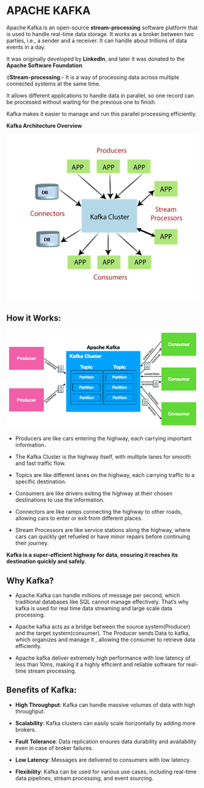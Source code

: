 # APACHE KAFKA 

Apache Kafka is an open-source **stream-processing** software platform that is used to handle real-time data storage. It works as a broker between two parties, i.e., a sender and a receiver. It can handle about trillions of data events in a day. 

It was originally developed by **LinkedIn**, and later it was donated to the **Apache Software Foundation**.

 
 i)**Stream-processing**:- It is a way of processing data across multiple connected systems at the same time. 

It allows different applications to handle data in parallel, so one record can be processed without waiting for the previous one to finish.

 Kafka makes it easier to manage and run this parallel processing efficiently.

**Kafka Architecture Overview**

![My Image](IMG/apache-kafka-tutorial-1.png)


## How it Works:

![Working Image](IMG/working.png)

* Producers are like cars entering the highway, each carrying important information.

* The Kafka Cluster is the highway itself, with multiple lanes for smooth and fast traffic flow.
*  Topics are like different lanes on the highway, each carrying traffic to a specific destination.
*  Consumers are like drivers exiting the highway at their chosen destinations to use the information.
*  Connectors are like ramps connecting the highway to other roads, allowing cars to enter or exit from different places.
* Stream Processors are like service stations along the highway, where cars can quickly get refueled or have minor repairs before continuing their journey.

**Kafka is a super-efficient highway for data, ensuring it reaches its destination quickly and safely.**

## Why Kafka?
 * Apache Kafka can handle millions of message per second, which
traditional databases like SQL cannot manage effectively. That’s why
kafka is used for real time data streaming and large scale data
processing.

* Apache kafka acts as a bridge between the source system(Producer)
and the target system(consumer). The Producer sends Data to kafka,
which organizes and manage it , allowing the consumer to retrieve
data efficiently.

* Apache kafka deliver extremely high performance with low latency of
less than 10ms, making it a highly efficient and reliable software for
real-time stream processing.


## Benefits of Kafka:

* **High Throughput**: Kafka can handle massive volumes of data with high throughput.

* **Scalability**: Kafka clusters can easily scale horizontally by adding more brokers.

* **Fault Tolerance**: Data replication ensures data durability and availability even in case of broker failures.

* **Low Latency**: Messages are delivered to consumers with low latency.

* **Flexibility**: Kafka can be used for various use cases, including real-time data pipelines, stream processing, and event sourcing.

